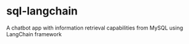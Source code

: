 # sql-langchain
A chatbot app with information retrieval capabilities from MySQL using LangChain framework
